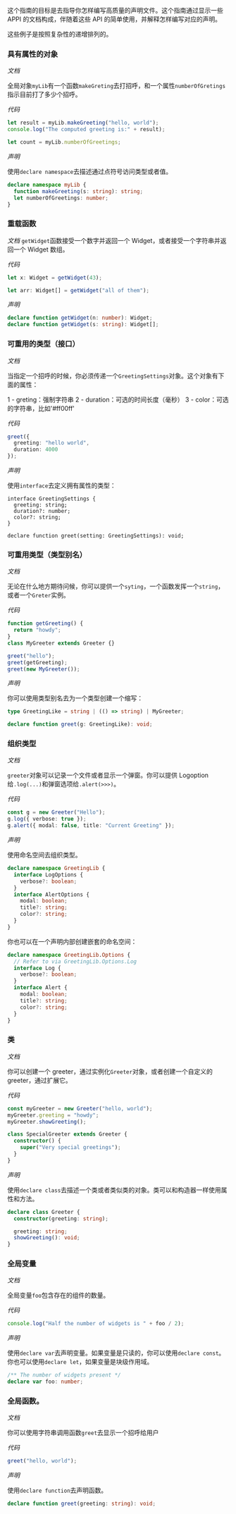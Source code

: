 这个指南的目标是去指导你怎样编写高质量的声明文件。这个指南通过显示一些 APPI 的文档构成，伴随着这些 API 的简单使用，并解释怎样编写对应的声明。

这些例子是按照复杂性的递增排列的。


### 具有属性的对象

*文档*

全局对象`myLib`有一个函数`makeGreting`去打招呼，和一个属性`numberOfGretings`指示目前打了多少个招呼。


*代码*
```ts
let result = myLib.makeGreeting("hello, world");
console.log("The computed greeting is:" + result);

let count = myLib.numberOfGreetings;
```


*声明*

使用`declare namespace`去描述通过点符号访问类型或者值。
```ts
declare namespace myLib {
  function makeGreeting(s: string): string;
  let numberOfGreetings: number;
}
```
### 重载函数

*文档*
`getWidget`函数接受一个数字并返回一个 Widget，或者接受一个字符串并返回一个 Widget 数组。

*代码*
```ts
let x: Widget = getWidget(43);

let arr: Widget[] = getWidget("all of them");
```

*声明*
```ts
declare function getWidget(n: number): Widget;
declare function getWidget(s: string): Widget[];
```

### 可重用的类型（接口）

*文档*

当指定一个招呼的时候，你必须传递一个`GreetingSettings`对象。这个对象有下面的属性：

1 - greting：强制字符串
2 - duration：可选的时间长度（毫秒）
3 - color：可选的字符串，比如'#ff00ff'

*代码*

```ts
greet({
  greeting: "hello world",
  duration: 4000
});
```

*声明*

使用`interface`去定义拥有属性的类型：
```
interface GreetingSettings {
  greeting: string;
  duration?: number;
  color?: string;
}

declare function greet(setting: GreetingSettings): void;
```

### 可重用类型（类型别名）

*文档*

无论在什么地方期待问候，你可以提供一个`syting`，一个函数发挥一个`string`，或者一个`Greter`实例。

*代码*
```ts
function getGreeting() {
  return "howdy";
}
class MyGreeter extends Greeter {}

greet("hello");
greet(getGreeting);
greet(new MyGreeter());
```

*声明*

你可以使用类型别名去为一个类型创建一个缩写：
```ts
type GreetingLike = string | (() => string) | MyGreeter;

declare function greet(g: GreetingLike): void;
```

### 组织类型

*文档*

`greeter`对象可以记录一个文件或者显示一个弹窗。你可以提供 Logoption 给`.log(...)`和弹窗选项给`.alert(>>>)`。

*代码*
```ts
const g = new Greeter("Hello");
g.log({ verbose: true });
g.alert({ modal: false, title: "Current Greeting" });

```

*声明*

使用命名空间去组织类型。
```ts
declare namespace GreetingLib {
  interface LogOptions {
    verbose?: boolean;
  }
  interface AlertOptions {
    modal: boolean;
    title?: string;
    color?: string;
  }
}
```

你也可以在一个声明内部创建嵌套的命名空间：
```ts
declare namespace GreetingLib.Options {
  // Refer to via GreetingLib.Options.Log
  interface Log {
    verbose?: boolean;
  }
  interface Alert {
    modal: boolean;
    title?: string;
    color?: string;
  }
}
```

### 类

*文档*

你可以创建一个 greeter，通过实例化`Greeter`对象，或者创建一个自定义的 greeter，通过扩展它。

*代码*
```ts
const myGreeter = new Greeter("hello, world");
myGreeter.greeting = "howdy";
myGreeter.showGreeting();

class SpecialGreeter extends Greeter {
  constructor() {
    super("Very special greetings");
  }
}

```

*声明*

使用`declare class`去描述一个类或者类似类的对象。类可以和构造器一样使用属性和方法。
```ts
declare class Greeter {
  constructor(greeting: string);

  greeting: string;
  showGreeting(): void;
}
```

### 全局变量

*文档*

全局变量`foo`包含存在的组件的数量。

*代码*
```ts
console.log("Half the number of widgets is " + foo / 2);
```

*声明*

使用`declare var`去声明变量。如果变量是只读的，你可以使用`declare const`。你也可以使用`declare let`，如果变量是块级作用域。
```ts
/** The number of widgets present */
declare var foo: number;
```

### 全局函数。

*文档*

你可以使用字符串调用函数`greet`去显示一个招呼给用户

*代码*
```ts
greet("hello, world");
```

*声明*

使用`declare function`去声明函数。
```ts
declare function greet(greeting: string): void;
```